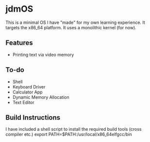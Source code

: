 # jdmOS

This is a minimal OS I have "made" for my own learning experience. It targets the x86_64 platform. It uses a monolithic kernel (for now).
## Features
- Printing text via video memory
## To-do
- Shell
- Keyboard Driver
- Calculator App
- Dynamic Memory Allocation
- Text Editor
## Build Instructions
I have included a shell script to install the required build tools (cross compiler etc.)
export PATH=$PATH:/usr/local/x86_64elfgcc/bin